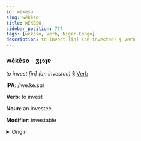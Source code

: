 ```yaml
---
id: wêkêso
slug: wêkêso
title: WÊKÊSO
sidebar_position: 774
tags: [wêkêso, Verb, Niger-Congo]
description: to invest [in] (an investee) § Verb
---
```


### wêkêso&emsp;<span kind="abugida">ʒʇɔʇɐ</span>

*to invest [in] (an investee)* **§** [Verb](../../tags/Verb)

**IPA**: /ˈwe.ke.sɑ/

**Verb**: to invest

**Noun**: an investee

**Modifier**: investable

<details>
    <summary>Origin</summary>
    Swahili -wekeza [wekeza]<br/>
    <em>Niger-Congo Language Family</em>
</details>